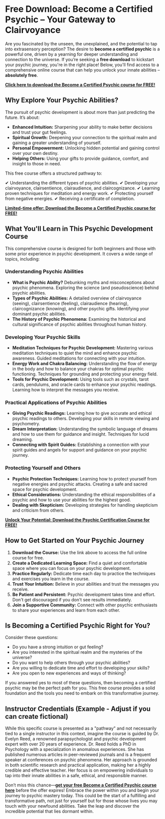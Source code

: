 # Free Download: Become a Certified Psychic – Your Gateway to Clairvoyance

Are you fascinated by the unseen, the unexplained, and the potential to tap into extrasensory perception? The desire to **become a certified psychic** is a powerful one, driven by a yearning for deeper understanding and connection to the universe. If you’re seeking a **free download** to kickstart your psychic journey, you're in the right place! Below, you'll find access to a comprehensive online course that can help you unlock your innate abilities – **absolutely free**.

[**Click here to download the Become a Certified Psychic course for FREE!**](https://udemywork.com/become-a-certified-psychic)

## Why Explore Your Psychic Abilities?

The pursuit of psychic development is about more than just predicting the future. It’s about:

*   **Enhanced Intuition:** Sharpening your ability to make better decisions and trust your gut feelings.
*   **Spiritual Growth:** Deepening your connection to the spiritual realm and gaining a greater understanding of yourself.
*   **Personal Empowerment:** Unlocking hidden potential and gaining control over your own destiny.
*   **Helping Others:** Using your gifts to provide guidance, comfort, and insight to those in need.

This free course offers a structured pathway to:

✔ Understanding the different types of psychic abilities.
✔ Developing your clairvoyance, clairsentience, clairaudience, and claircognizance.
✔ Learning proven techniques for meditation and energy work.
✔ Protecting yourself from negative energies.
✔ Receiving a certificate of completion.

[**Limited-time offer: Download the Become a Certified Psychic course for FREE!**](https://udemywork.com/become-a-certified-psychic)

## What You'll Learn in This Psychic Development Course

This comprehensive course is designed for both beginners and those with some prior experience in psychic development. It covers a wide range of topics, including:

### Understanding Psychic Abilities

*   **What is Psychic Ability?** Debunking myths and misconceptions about psychic phenomena. Exploring the science (and pseudoscience) behind psychic abilities.
*   **Types of Psychic Abilities:** A detailed overview of clairvoyance (seeing), clairsentience (feeling), clairaudience (hearing), claircognizance (knowing), and other psychic gifts. Identifying your dominant psychic abilities.
*   **The History of Psychic Phenomena:** Examining the historical and cultural significance of psychic abilities throughout human history.

### Developing Your Psychic Skills

*   **Meditation Techniques for Psychic Development:** Mastering various meditation techniques to quiet the mind and enhance psychic awareness. Guided meditations for connecting with your intuition.
*   **Energy Work and Chakra Balancing:** Understanding the flow of energy in the body and how to balance your chakras for optimal psychic functioning. Techniques for grounding and protecting your energy field.
*   **Tools for Psychic Development:** Using tools such as crystals, tarot cards, pendulums, and oracle cards to enhance your psychic readings. Learning how to interpret the messages you receive.

### Practical Applications of Psychic Abilities

*   **Giving Psychic Readings:** Learning how to give accurate and ethical psychic readings to others. Developing your skills in remote viewing and psychometry.
*   **Dream Interpretation:** Understanding the symbolic language of dreams and how to use them for guidance and insight. Techniques for lucid dreaming.
*   **Connecting with Spirit Guides:** Establishing a connection with your spirit guides and angels for support and guidance on your psychic journey.

### Protecting Yourself and Others

*   **Psychic Protection Techniques:** Learning how to protect yourself from negative energies and psychic attacks. Creating a safe and sacred space for psychic development.
*   **Ethical Considerations:** Understanding the ethical responsibilities of a psychic and how to use your abilities for the highest good.
*   **Dealing with Skepticism:** Developing strategies for handling skepticism and criticism from others.

[**Unlock Your Potential: Download the Psychic Certification Course for FREE!**](https://udemywork.com/become-a-certified-psychic)

## How to Get Started on Your Psychic Journey

1.  **Download the Course:** Use the link above to access the full online course for free.
2.  **Create a Dedicated Learning Space:** Find a quiet and comfortable space where you can focus on your psychic development.
3.  **Practice Regularly:** Dedicate time each day to practice the techniques and exercises you learn in the course.
4.  **Trust Your Intuition:** Believe in your abilities and trust the messages you receive.
5.  **Be Patient and Persistent:** Psychic development takes time and effort. Don't get discouraged if you don't see results immediately.
6.  **Join a Supportive Community:** Connect with other psychic enthusiasts to share your experiences and learn from each other.

## Is Becoming a Certified Psychic Right for You?

Consider these questions:

*   Do you have a strong intuition or gut feeling?
*   Are you interested in the spiritual realm and the mysteries of the universe?
*   Do you want to help others through your psychic abilities?
*   Are you willing to dedicate time and effort to developing your skills?
*   Are you open to new experiences and ways of thinking?

If you answered yes to most of these questions, then becoming a certified psychic may be the perfect path for you. This free course provides a solid foundation and the tools you need to embark on this transformative journey.

## Instructor Credentials (Example - Adjust if you can create fictional)

While this specific course is presented as a "pathway" and not necessarily tied to a single instructor in this context, imagine the course is guided by Dr. Evelyn Reed, a renowned parapsychologist and psychic development expert with over 20 years of experience. Dr. Reed holds a PhD in Psychology with a specialization in anomalous experiences. She has published numerous articles in peer-reviewed journals and is a frequent speaker at conferences on psychic phenomena. Her approach is grounded in both scientific research and practical application, making her a highly credible and effective teacher. Her focus is on empowering individuals to tap into their innate abilities in a safe, ethical, and responsible manner.

Don’t miss this chance—**[get your free Become a Certified Psychic course here](https://udemywork.com/become-a-certified-psychic)** before the offer expires! Embrace the power within you and begin your journey to psychic mastery today. This could be the start of a fulfilling and transformative path, not just for yourself but for those whose lives you may touch with your newfound abilities. Take the leap and discover the incredible potential that lies dormant within.
